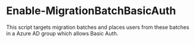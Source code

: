 # Enable-MigrationBatchBasicAuth
This script targets migration batches and places users from these batches in a Azure AD group which allows Basic Auth.
